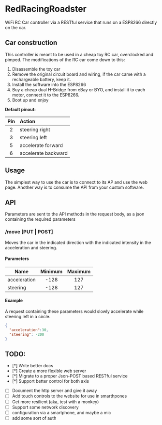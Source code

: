 # RedRacingRoadster
WiFi RC Car controller via a RESTful service that runs on a ESP8266 directly on the car.

## Car construction
This controller is meant to be used in a cheap toy RC car, overclocked and pimped. The modifications of the RC car come down to this:
1. Disassemble the toy car
2. Remove the original circuit board and wiring, if the car came with a rechargeable battery, keep it.
3. Install the software into the ESP8266
4. Buy a cheap dual H-Bridge from eBay or BYO, and install it to each motor, connect it to the ESP8266.
4. Boot up and enjoy

__Default pinout:__

|Pin|Action|
|:---:|:---|
|2| steering right|
|3| steering left|
|5| accelerate forward|
|6| accelerate backward|

## Usage
The simplest way to use the car is to connect to its AP and use the web page. Another way is to consume the API from your custom software.


## API
Parameters are sent to the API methods in the request body, as a json containing the required parameters

### /move [PUT | POST]

Moves the car in the indicated direction with the indicated intensity in the acceleration and steering.

#### Parameters
|Name|Minimum | Maximum|
|---|:---:|:---:|
|acceleration|-128|127|
|steering|-128|127|

#### Example
A request containing these parameters would slowly accelerate while steering left in a circle.
```json
{
  "acceleration":30,
  "steering": -200
}
```


## TODO:
- [*] Write better docs
- [*] Create a more flexible web server
- [*] Migrate to a proper Json-POST based RESTful service
- [*] Support better control for both axis
- [ ] Document the http server and give it away
- [ ] Add touch controls to the website for use in smarthpones
- [ ] Get more resilient (aka, test with a monkey)
- [ ] Support some network discovery
- [ ] configuration via a smartphone, and maybe a mic
- [ ] add some sort of auth
